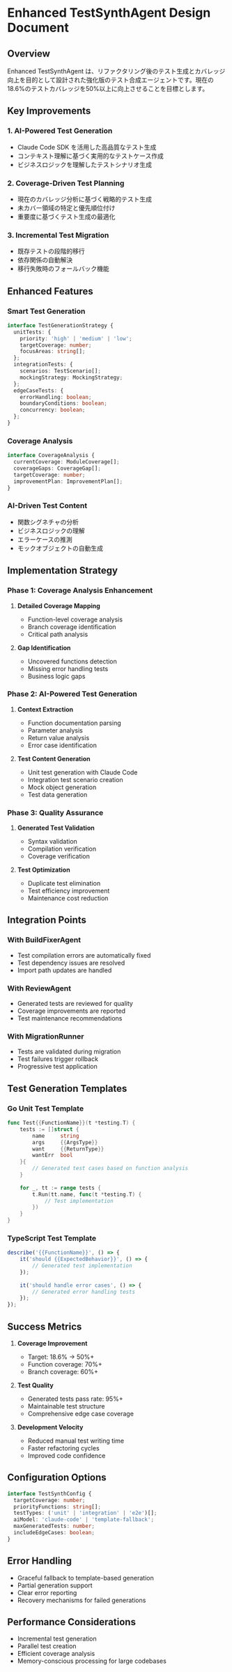 # Enhanced TestSynthAgent Design Document

## Overview

Enhanced TestSynthAgent は、リファクタリング後のテスト生成とカバレッジ向上を目的として設計された強化版のテスト合成エージェントです。現在の18.6%のテストカバレッジを50%以上に向上させることを目標とします。

## Key Improvements

### 1. AI-Powered Test Generation
- Claude Code SDK を活用した高品質なテスト生成
- コンテキスト理解に基づく実用的なテストケース作成
- ビジネスロジックを理解したテストシナリオ生成

### 2. Coverage-Driven Test Planning
- 現在のカバレッジ分析に基づく戦略的テスト生成
- 未カバー領域の特定と優先順位付け
- 重要度に基づくテスト生成の最適化

### 3. Incremental Test Migration
- 既存テストの段階的移行
- 依存関係の自動解決
- 移行失敗時のフォールバック機能

## Enhanced Features

### Smart Test Generation
```typescript
interface TestGenerationStrategy {
  unitTests: {
    priority: 'high' | 'medium' | 'low';
    targetCoverage: number;
    focusAreas: string[];
  };
  integrationTests: {
    scenarios: TestScenario[];
    mockingStrategy: MockingStrategy;
  };
  edgeCaseTests: {
    errorHandling: boolean;
    boundaryConditions: boolean;
    concurrency: boolean;
  };
}
```

### Coverage Analysis
```typescript
interface CoverageAnalysis {
  currentCoverage: ModuleCoverage[];
  coverageGaps: CoverageGap[];
  targetCoverage: number;
  improvementPlan: ImprovementPlan[];
}
```

### AI-Driven Test Content
- 関数シグネチャの分析
- ビジネスロジックの理解
- エラーケースの推測
- モックオブジェクトの自動生成

## Implementation Strategy

### Phase 1: Coverage Analysis Enhancement
1. **Detailed Coverage Mapping**
   - Function-level coverage analysis
   - Branch coverage identification
   - Critical path analysis

2. **Gap Identification**
   - Uncovered functions detection
   - Missing error handling tests
   - Business logic gaps

### Phase 2: AI-Powered Test Generation
1. **Context Extraction**
   - Function documentation parsing
   - Parameter analysis
   - Return value analysis
   - Error case identification

2. **Test Content Generation**
   - Unit test generation with Claude Code
   - Integration test scenario creation
   - Mock object generation
   - Test data generation

### Phase 3: Quality Assurance
1. **Generated Test Validation**
   - Syntax validation
   - Compilation verification
   - Coverage verification

2. **Test Optimization**
   - Duplicate test elimination
   - Test efficiency improvement
   - Maintenance cost reduction

## Integration Points

### With BuildFixerAgent
- Test compilation errors are automatically fixed
- Test dependency issues are resolved
- Import path updates are handled

### With ReviewAgent
- Generated tests are reviewed for quality
- Coverage improvements are reported
- Test maintenance recommendations

### With MigrationRunner
- Tests are validated during migration
- Test failures trigger rollback
- Progressive test application

## Test Generation Templates

### Go Unit Test Template
```go
func Test{{FunctionName}}(t *testing.T) {
    tests := []struct {
        name     string
        args     {{ArgsType}}
        want     {{ReturnType}}
        wantErr  bool
    }{
        // Generated test cases based on function analysis
    }
    
    for _, tt := range tests {
        t.Run(tt.name, func(t *testing.T) {
            // Test implementation
        })
    }
}
```

### TypeScript Test Template
```typescript
describe('{{FunctionName}}', () => {
    it('should {{ExpectedBehavior}}', () => {
        // Generated test implementation
    });
    
    it('should handle error cases', () => {
        // Generated error handling tests
    });
});
```

## Success Metrics

1. **Coverage Improvement**
   - Target: 18.6% → 50%+
   - Function coverage: 70%+
   - Branch coverage: 60%+

2. **Test Quality**
   - Generated tests pass rate: 95%+
   - Maintainable test structure
   - Comprehensive edge case coverage

3. **Development Velocity**
   - Reduced manual test writing time
   - Faster refactoring cycles
   - Improved code confidence

## Configuration Options

```typescript
interface TestSynthConfig {
  targetCoverage: number;
  priorityFunctions: string[];
  testTypes: ('unit' | 'integration' | 'e2e')[];
  aiModel: 'claude-code' | 'template-fallback';
  maxGeneratedTests: number;
  includeEdgeCases: boolean;
}
```

## Error Handling

- Graceful fallback to template-based generation
- Partial generation support
- Clear error reporting
- Recovery mechanisms for failed generations

## Performance Considerations

- Incremental test generation
- Parallel test creation
- Efficient coverage analysis
- Memory-conscious processing for large codebases